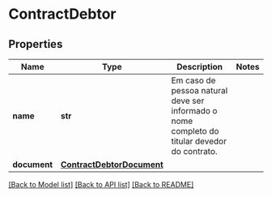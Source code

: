 # ContractDebtor

## Properties
Name | Type | Description | Notes
------------ | ------------- | ------------- | -------------
**name** | **str** | Em caso de pessoa natural deve ser informado o nome completo do titular devedor do contrato. | 
**document** | [**ContractDebtorDocument**](ContractDebtorDocument.md) |  | 

[[Back to Model list]](../README.md#documentation-for-models) [[Back to API list]](../README.md#documentation-for-api-endpoints) [[Back to README]](../README.md)

